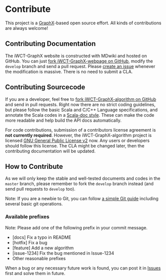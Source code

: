 Contribute
==========

This project is a [GraphX](https://spark.apache.org/graphx/)-based open source effort. All kinds of contributions are always welcome!

Contributing Documentation
--------------------------

The iWCT-GraphX website is constructed with MDwiki and hosted on GitHub. You can just [fork iWCT-GraphX-webpage on GitHub](https://github.com/sjtu-iwct/graphx-webpage), modify the `develop` branch and send a pull request. Please [create an issue](https://github.com/sjtu-iwct/graphx-webpage/issues) whenever the modification is massive. There is no need to submit a CLA.

Contributing Sourcecode
-----------------------

If you are a developer, feel free to [fork iWCT-GraphX-algorithm on GitHub](https://github.com/sjtu-iwct/graphx-algorithm) and send in pull requests. Right now there are no strict coding guidelines, but please follow the basic Scala and C/C++ Language specifications, and annotate the Scala codes in a [Scala-doc style](http://docs.scala-lang.org/style/scaladoc.html). These can make the code more readable and help build the API docs automatically.

For code contributions, submission of a contributors license agreement is **not currently required**. However, the iWCT-GraphX-algorithm project is licensed [GNU General Public License v2](https://github.com/sjtu-iwct/graphx-algorithm/blob/master/LICENSE) now. Any users or developers should follow this license. The CLA might be changed later, then the contributing documentation will be updated.

How to Contribute
-----------------

As we will only keep the stable and well-tested documents and codes in the `master` branch, please remember to fork the `develop` branch instead (and send pull requests to `develop` too).

Note: If you are a newbie to Git, you can follow [a simple Git guide](tutorials/git.md) including several basic git operations.

### Available prefixes

Note: Please add one of the following prefix in your commit message.

* [docs] Fix a typo in README
* [hotfix] Fix a bug
* [feature] Add a new algorithm
* [issue-1234] Fix the bug mentioned in Issue-1234
* Other reasonable prefixes

When a bug or any necessary future work is found, you can post it in [Issues](https://github.com/sjtu-iwct/graphx-algorithm/issues) first and solve them in future.
